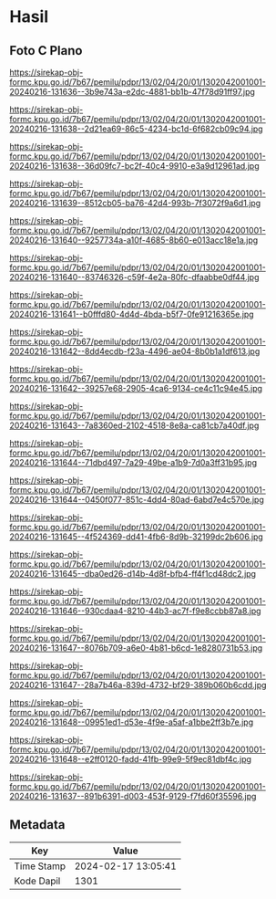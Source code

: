 # Hasil

## Foto C Plano

https://sirekap-obj-formc.kpu.go.id/7b67/pemilu/pdpr/13/02/04/20/01/1302042001001-20240216-131636--3b9e743a-e2dc-4881-bb1b-47f78d91ff97.jpg

https://sirekap-obj-formc.kpu.go.id/7b67/pemilu/pdpr/13/02/04/20/01/1302042001001-20240216-131638--2d21ea69-86c5-4234-bc1d-6f682cb09c94.jpg

https://sirekap-obj-formc.kpu.go.id/7b67/pemilu/pdpr/13/02/04/20/01/1302042001001-20240216-131638--36d09fc7-bc2f-40c4-9910-e3a9d12961ad.jpg

https://sirekap-obj-formc.kpu.go.id/7b67/pemilu/pdpr/13/02/04/20/01/1302042001001-20240216-131639--8512cb05-ba76-42d4-993b-7f3072f9a6d1.jpg

https://sirekap-obj-formc.kpu.go.id/7b67/pemilu/pdpr/13/02/04/20/01/1302042001001-20240216-131640--9257734a-a10f-4685-8b60-e013acc18e1a.jpg

https://sirekap-obj-formc.kpu.go.id/7b67/pemilu/pdpr/13/02/04/20/01/1302042001001-20240216-131640--83746326-c59f-4e2a-80fc-dfaabbe0df44.jpg

https://sirekap-obj-formc.kpu.go.id/7b67/pemilu/pdpr/13/02/04/20/01/1302042001001-20240216-131641--b0fffd80-4d4d-4bda-b5f7-0fe91216365e.jpg

https://sirekap-obj-formc.kpu.go.id/7b67/pemilu/pdpr/13/02/04/20/01/1302042001001-20240216-131642--8dd4ecdb-f23a-4496-ae04-8b0b1a1df613.jpg

https://sirekap-obj-formc.kpu.go.id/7b67/pemilu/pdpr/13/02/04/20/01/1302042001001-20240216-131642--39257e68-2905-4ca6-9134-ce4c11c94e45.jpg

https://sirekap-obj-formc.kpu.go.id/7b67/pemilu/pdpr/13/02/04/20/01/1302042001001-20240216-131643--7a8360ed-2102-4518-8e8a-ca81cb7a40df.jpg

https://sirekap-obj-formc.kpu.go.id/7b67/pemilu/pdpr/13/02/04/20/01/1302042001001-20240216-131644--71dbd497-7a29-49be-a1b9-7d0a3ff31b95.jpg

https://sirekap-obj-formc.kpu.go.id/7b67/pemilu/pdpr/13/02/04/20/01/1302042001001-20240216-131644--0450f077-851c-4dd4-80ad-6abd7e4c570e.jpg

https://sirekap-obj-formc.kpu.go.id/7b67/pemilu/pdpr/13/02/04/20/01/1302042001001-20240216-131645--4f524369-dd41-4fb6-8d9b-32199dc2b606.jpg

https://sirekap-obj-formc.kpu.go.id/7b67/pemilu/pdpr/13/02/04/20/01/1302042001001-20240216-131645--dba0ed26-d14b-4d8f-bfb4-ff4f1cd48dc2.jpg

https://sirekap-obj-formc.kpu.go.id/7b67/pemilu/pdpr/13/02/04/20/01/1302042001001-20240216-131646--930cdaa4-8210-44b3-ac7f-f9e8ccbb87a8.jpg

https://sirekap-obj-formc.kpu.go.id/7b67/pemilu/pdpr/13/02/04/20/01/1302042001001-20240216-131647--8076b709-a6e0-4b81-b6cd-1e8280731b53.jpg

https://sirekap-obj-formc.kpu.go.id/7b67/pemilu/pdpr/13/02/04/20/01/1302042001001-20240216-131647--28a7b46a-839d-4732-bf29-389b060b6cdd.jpg

https://sirekap-obj-formc.kpu.go.id/7b67/pemilu/pdpr/13/02/04/20/01/1302042001001-20240216-131648--09951ed1-d53e-4f9e-a5af-a1bbe2ff3b7e.jpg

https://sirekap-obj-formc.kpu.go.id/7b67/pemilu/pdpr/13/02/04/20/01/1302042001001-20240216-131648--e2ff0120-fadd-41fb-99e9-5f9ec81dbf4c.jpg

https://sirekap-obj-formc.kpu.go.id/7b67/pemilu/pdpr/13/02/04/20/01/1302042001001-20240216-131637--891b6391-d003-453f-9129-f7fd60f35596.jpg


## Metadata

| Key        | Value               |
| ---------- | ------------------- |
| Time Stamp | 2024-02-17 13:05:41 |
| Kode Dapil | 1301                |



